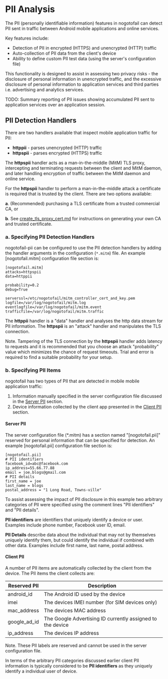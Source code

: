 # PII Analysis

The PII (personally identifiable information) features in nogotofail can detect PII sent in traffic between Android mobile applications and online services.

Key features include:
- Detection of PII in encrypted (HTTPS) and unencrypted (HTTP) traffic
- Auto-collection of PII data from the client's device
- Ability to define custom PII test data (using the server's configuration file)

This functionality is designed to assist in assessing two privacy risks - the disclosure of personal information in unencrypted traffic, and the excessive disclosure of personal information to application services and third parties i.e. advertising and analytics services.

TODO: Summary reporting of PII issues showing accumulated PII sent to application services over an  application session.

## <a name="pii_detection_handlers"></a>PII Detection Handlers

There are two handlers available that inspect mobile application traffic for PII:
- **httppii** - parses unencrypted (HTTP) traffic
- **httpspii** - parses encrypted (HTTPS) traffic

The **httpspii** handler acts as a man-in-the-middle (MitM) TLS proxy, intercepting and terminating requests between the client and MitM daemon, and later handling encryption of traffic between the MitM daemon and online service.

For the **httpspii** handler to perform a man-in-the-middle attack a certificate is required that is trusted by the client. There are two options available:

**a**. (Recommended) purchasing a TLS certificate from a trusted commercial CA, or

**b**. See [create_tls_proxy_cert.md](create_tls_proxy_cert.md) for instructions on generating your own CA and trusted certificate.

### a. Specifying PII Detection Handlers

nogotofail-pii can be configured to use the PII detection handlers by adding the handler arguments in the configuration (`*.mitm`) file. An example [nogotofail.mitm] configuration file section is:
```
[nogotofail.mitm]
attacks=httpspii
data=httppii

probability=0.2
debug=True

serverssl=/etc/nogotofail/mitm_controller_cert_and_key.pem
logfile=/var/log/nogotofail/mitm.log
eventlogfile=/var/log/nogotofail/mitm.event
trafficfile=/var/log/nogotofail/mitm.traffic
```

The **httppii** handler is a "data" handler and analyses the http data stream for PII information. The **httpspii** is an "attack" handler and manipulates the TLS connection.

Note. Tampering of the TLS connection by the **httpspii** handler adds latency to requests and it is recommended that you choose an attack "probability" value which minimizes the chance of request timeouts. Trial and error is required to find a suitable probability for your setup.

### b. Specifying PII Items

nogotofail has two types of PII that are detected in mobile mobile application traffic:

1. Information manually specified in the server configuration file discussed in the [Server PII](#server_pii) section.
2. Device information collected by the client app presented in the [Client PII](#client_pii) section.

<a name="server_pii"></a>
#### Server PII

The server configuration file (*.mitm) has a section named "[nogotofail.pii]" reserved for personal information that can be specified for detection. An example [nogotofail.pii] configuration file section is:

```
[nogotofail.pii]
# PII identifiers
facebook_id=abc@facebook.com
ip_address=55.66.77.88
email = joe.blogs@gmail.com
# PII details
first_name = joe
last_name = blogs
postal_address = "1 Long Road, Towns-ville"
```

To assist assessing the impact of PII disclosure in this example two arbitrary categories of PII were specified using the comment lines "PII identifiers" and "PII details".

**PII identifiers** are identifiers that uniquely identify a device or user. Examples include phone number, Facebook user ID, email.

**PII Details** describe data about the individual that may not by themselves uniquely identify them, but could identify the individual if combined with other data. Examples include first name, last name, postal address.

<a name="client_pii"></a>
#### Client PII

A number of PII items are automatically collected by the client from the device. The PII items the client collects are:

| Reserved PII | Description |
|--------------|---|
| android_id | The Android ID used by the device  |
| imei | The devices IMEI number (for SIM devices only) |
| mac_address | The devices MAC address  |
| google_ad_id | The Google Advertising ID currently assigned to the device  |
| ip_address | The devices IP address  |

Note. These PII labels are reserved and cannot be used in the server configuration file.

In terms of the arbitrary PII categories discussed earlier client PII information is typically considered to be **PII identifiers** as they uniquely identify a individual user of device.
